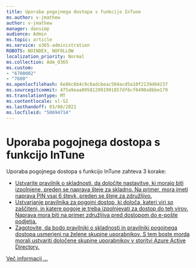 ```yaml
---
title: Uporaba pogojnega dostopa s funkcijo InTune
ms.author: v-jmathew
author: v-jmathew
manager: dansimp
audience: Admin
ms.topic: article
ms.service: o365-administration
ROBOTS: NOINDEX, NOFOLLOW
localization_priority: Normal
ms.collection: Adm_O365
ms.custom:
- "6700002"
- "7680"
ms.openlocfilehash: 6e86c6b4c9c6adcbeac504acd5a10f2139d04237
ms.sourcegitcommit: 475a9eaa095812091991857df6cf6490a8bbe179
ms.translationtype: MT
ms.contentlocale: sl-SI
ms.lasthandoff: 03/08/2021
ms.locfileid: "50694714"
---
```

# <a name="using-conditional-access-with-intune"></a>Uporaba pogojnega dostopa s funkcijo InTune

Uporaba pogojnega dostopa s funkcijo InTune zahteva 3 korake:

- [Ustvarite pravilnik o skladnosti, da določite nastavitve, ki morajo biti izpolnjene, preden se naprava šteje za skladno. Na primer, mora imeti naprava PIN vsaj 6 števk, preden se šteje za združljivo.](https://docs.microsoft.com/mem/intune/protect/create-compliance-policy)
- [Ustvarjanje pravilnika za pogojni dostop, ki določa, kateri viri so zaščiteni, in katere pogoje je treba izpolnjevati za dostop do teh virov. Naprava mora biti na primer združljiva pred dostopom do e-pošte podjetja.](https://docs.microsoft.com/mem/intune/protect/tutorial-protect-email-on-unmanaged-devices#create-conditional-access-policies)
- [Zagotovite, da bodo pravilniki o skladnosti in pravilniki pogojnega dostopa usmerjeni na želene skupine uporabnikov. S tem boste morda morali ustvariti določene skupine uporabnikov v storitvi Azure Active Directory.](https://docs.microsoft.com/troubleshoot/mem/intune/troubleshoot-conditional-access)

[Več informacij ...](https://docs.microsoft.com/mem/intune/protect/device-compliance-get-started)
